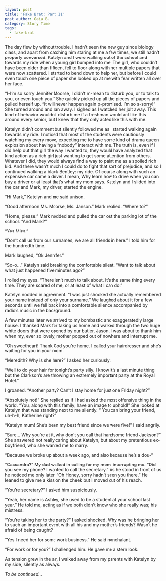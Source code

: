 ```yaml
---
layout: post
title: 'Fake Brat: Part II'
post_author: Gaia B.
category: Story Time
tags:
  - fake-brat
---
```


The day flew by without trouble. I hadn’t seen the new guy since biology class, and apart from catching him staring at me a few times, we still hadn’t properly conversed. Katelyn and I were walking out of the school and towards my ride when a young girl bumped into me. The girl, who couldn’t have been older than fifteen, fell to floor along with her multiple papers that were now scattered. I started to bend down to help her, but before I could even touch one piece of paper she looked up at me with fear written all over her face.

“I-I’m so sorry Jennifer Moorse, I didn’t m-mean to disturb you, or to talk to you, or even touch you.” She quickly picked up all the pieces of papers and pulled herself up. “It will never happen again p-promised. I’m so s-sorry!” She turned around and ran away. I sighed as I watched her jolt away. This kind of behavior wouldn’t disturb me if a freshman would act like this around every senior, but I knew that they only acted like this with me.

Katelyn didn’t comment but silently followed me as I started walking again towards my ride. I noticed that most of the students were cautiously watching my every move, expecting me to have some kind of drama queen explosion about having a “nobody” interact with me. The truth is, even if I did help out that girl the way I wanted to, they would have analyzed that kind action as a rich girl just wanting to get some attention from others. Whatever I did, they would always find a way to paint me as a spoiled rich kid. And there wasn’t much I could do to fight that sort of prejudice, and so I continued walking a black Bentley: my ride. Of course along with such an expensive car came a driver. I mean, Why learn how to drive when you can buy a driver or at least that’s what my mom says. Katelyn and I slided into the car and Mark, my driver, started the engine.

“Hi Mark,” Katelyn and me said unison.

“Good afternoon Ms. Moorse, Ms. Janson.” Mark replied. “Where to?”

“Home, please.” Mark nodded and pulled the car out the parking lot of the school. “And Mark?”

“Yes Miss.”

“Don’t call us from our surnames, we are all friends in here.” I told him for the hundredth time.

Mark laughed, “Ok Jennifer.”

“So-o…” Katelyn said breaking the comfortable silent. “Want to talk about what just happened five minutes ago?”

I rolled my eyes. “There isn’t much to talk about. It’s the same thing every time. They are scared of me, or at least of what I can do.”

Katelyn nodded in agreement. “I was just shocked she actually remembered your name instead of only your surname.” We laughed about it for a few seconds until we fell back into a comfortable silence accompanied by radio’s music in the background.

A few minutes later we arrived to my bombastic and exaggeratedly large house. I thanked Mark for taking us home and walked through the two huge white doors that were opened by our butler, Jason.  I was about to thank him when my, ever so lovely, mother popped out of nowhere and interrupt me.

“Oh sweetheart! Thank God you’re home. I called your hairdresser and she’s waiting for you in your room.

“Meredith? Why is she here?” I asked her curiously.

“Well to do your hair for tonight’s party silly. I know it’s a last minute thing but the Clarkson’s are throwing an extremely important party at the Royal Hotel.”

I groaned. “Another party? Can’t I stay home for just one Friday night?”

“Absolutely not!” She replied as if I had asked the most offensive thing in the world. “You, along with this family, have an image to uphold!” She looked at Katelyn that was standing next to me silently. “ You can bring your friend, uh-h-h, Katherine right?”

“Katelyn mum! She’s been my best friend since we were five!” I said angrily.

“Sure… Why you’re at it, why don’t you call that handsome friend Jackson?” She answered not really caring about Katelyn, but about my pretentious ex-boyfriend, who she wanted me to marry.

“Because we broke up about a week ago, and also because he’s a dou-“

“Cassandra?” My dad walked in calling for my mom, interrupting me. “Did you see my phone? I wanted to call the secretary.” As he stood in front of us he noticed me only later. “Oh Honey, sorry hadn’t seen you there.” He leaned to give me a kiss on the cheek but I moved out of his reach.

“You’re secretary?” I asked him suspiciously.

“Yeah, her name is Ashley, she used to be a student at your school last year.” He told me, acting as if we both didn’t know who she really was; his mistress.

“You’re taking her to the party?” I asked shocked. Why was he bringing her to such an important event with all his and my mother’s friends? Wasn’t he afraid of being caught?

“Yes I need her for some work business.” He said nonchalant.

“For work or for you?” I challenged him. He gave me a stern look.

As tension grew in the air, I walked away from my parents with Katelyn by my side, silently as always.

*To be continued…*
